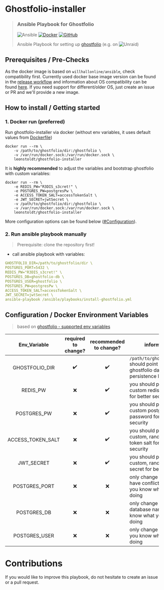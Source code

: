 # Ghostfolio-installer
> ### Ansible Playbook for Ghostfolio
> ![Ansible](https://img.shields.io/badge/ansible-%231A1918.svg?style=for-the-badge&logo=ansible&logoColor=white)
> [![Docker](https://img.shields.io/badge/docker-%230db7ed.svg?style=for-the-badge&logo=docker&logoColor=white)](https://hub.docker.com/r/leonstoldt/ghostfolio-installer)
> [![GitHub](https://img.shields.io/badge/ghcr.io-%23121011.svg?style=for-the-badge&logo=github&logoColor=white)](https://github.com/LeonStoldt/ghostfolio-installer/pkgs/container/ghostfolio-installer)
> 
> Ansible Playbook for setting up [ghostfolio](https://ghostfol.io/) (e.g. on ![Unraid](https://img.shields.io/badge/unraid-%23F15A2C.svg?style=for-the-badge&logo=unraid&logoColor=white))

## Prerequisites / Pre-Checks
As the docker image is based on `willhallonline/ansible`, check compatibility first.
Currently used docker base image version can be found in the [release workflow](.github/workflows/release.yml) and information about OS compatibility can be found [here](https://github.com/willhallonline/docker-ansible#compatibility).
If you need support for different/older OS, just create an issue or PR and we'll provide a new image.

## How to install / Getting started

### 1. Docker run (preferred)
Run ghostfolio-installer via docker (without env variables, it uses default values from [Dockerfile](./Dockerfile))
```shell
docker run --rm \
    -v /path/to/ghostfolio/dir:/ghostfolio \
    -v /var/run/docker.sock:/var/run/docker.sock \
    leonstoldt/ghostfolio-installer
```

It is **highly recommended** to adjust the variables and bootstrap ghostfolio with custom variables:
```shell
docker run --rm \
    -e REDIS_PW="R3DIS_s3cret!" \
    -e POSTGRES_PW=postgresPw \
    -e ACCESS_TOKEN_SALT=accessTokenSalt \
    -e JWT_SECRET=jwtSecret \
    -v /path/to/ghostfolio/dir:/ghostfolio \
    -v /var/run/docker.sock:/var/run/docker.sock \
    leonstoldt/ghostfolio-installer
```
More configuration options can be found below ([#Configuration](#configuration--docker-environment-variables)). 

### 2. Run ansible playbook manually
> Prerequisite: clone the repository first!

- call ansible playbook with variables:
``` yaml
GHOSTFOLIO_DIR=/path/to/ghostfolio/dir \
POSTGRES_PORT=5432 \
REDIS_PW="R3DIS_s3cret!" \
POSTGRES_DB=ghostfolio-db \
POSTGRES_USER=ghostfolio \
POSTGRES_PW=postgresPw \
ACCESS_TOKEN_SALT=accessTokenSalt \
JWT_SECRET=jwtSecret \
ansible-playbook /ansible/playbooks/install-ghostfolio.yml
```

## Configuration / Docker Environment Variables
> based on [ghostfolio - supported env variables ](https://github.com/ghostfolio/ghostfolio?tab=readme-ov-file#supported-environment-variables)

|   Env_Variable    | required to change? | recommended to change? | information                                                                         |
|:-----------------:|:-------------------:|:----------------------:|-------------------------------------------------------------------------------------|
|  GHOSTFOLIO_DIR   | :heavy_check_mark:  |   :heavy_check_mark:   | `/path/to/ghostfolio/dir` should point to your ghostfolio data persistence location |
|     REDIS_PW      |         :x:         |   :heavy_check_mark:   | you should provide a custom redis password for better security                      |
|    POSTGRES_PW    |         :x:         |   :heavy_check_mark:   | you should provide a custom postgres password for better security                   |
| ACCESS_TOKEN_SALT |         :x:         |   :heavy_check_mark:   | you should provide a custom, random access token salt for better security           |
|    JWT_SECRET     |         :x:         |   :heavy_check_mark:   | you should provide a custom, random jwt secret for better security                  |
|   POSTGRES_PORT   |         :x:         |          :x:           | only change port if you have conflicting ports or you know what you are doing       |
|    POSTGRES_DB    |         :x:         |          :x:           | only change the database name if you know what you are doing                        |
|   POSTGRES_USER   |         :x:         |          :x:           | only change the user if you know what you are doing                                 |

# Contributions
If you would like to improve this playbook, do not hesitate to create an issue or a pull request.
